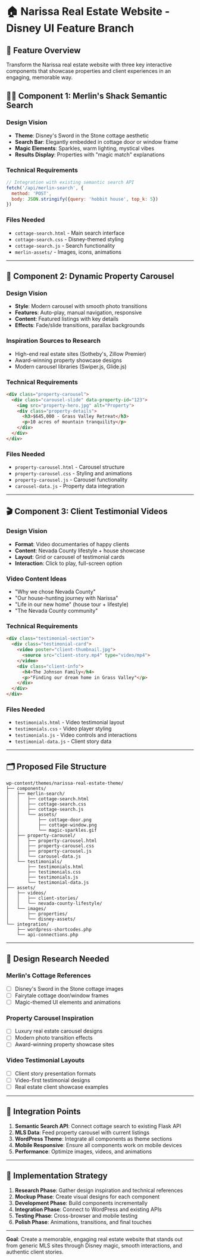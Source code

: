 # 🏠 Narissa Real Estate Website - Disney UI Feature Branch

## 🎯 Feature Overview
Transform the Narissa real estate website with three key interactive components that showcase properties and client experiences in an engaging, memorable way.

## 🧙‍♂️ Component 1: Merlin's Shack Semantic Search

### Design Vision
- **Theme**: Disney's Sword in the Stone cottage aesthetic
- **Search Bar**: Elegantly embedded in cottage door or window frame
- **Magic Elements**: Sparkles, warm lighting, mystical vibes
- **Results Display**: Properties with "magic match" explanations

### Technical Requirements
```javascript
// Integration with existing semantic search API
fetch('/api/merlin-search', {
  method: 'POST', 
  body: JSON.stringify({query: 'hobbit house', top_k: 5})
})
```

### Files Needed
- `cottage-search.html` - Main search interface
- `cottage-search.css` - Disney-themed styling
- `cottage-search.js` - Search functionality
- `merlin-assets/` - Images, icons, animations

---

## 🎠 Component 2: Dynamic Property Carousel

### Design Vision
- **Style**: Modern carousel with smooth photo transitions
- **Features**: Auto-play, manual navigation, responsive
- **Content**: Featured listings with key details
- **Effects**: Fade/slide transitions, parallax backgrounds

### Inspiration Sources to Research
- High-end real estate sites (Sotheby's, Zillow Premier)
- Award-winning property showcase designs
- Modern carousel libraries (Swiper.js, Glide.js)

### Technical Requirements
```html
<div class="property-carousel">
  <div class="carousel-slide" data-property-id="123">
    <img src="property-hero.jpg" alt="Property">
    <div class="property-details">
      <h3>$645,000 - Grass Valley Retreat</h3>
      <p>10 acres of mountain tranquility</p>
    </div>
  </div>
</div>
```

### Files Needed
- `property-carousel.html` - Carousel structure
- `property-carousel.css` - Styling and animations
- `property-carousel.js` - Carousel functionality
- `carousel-data.js` - Property data integration

---

## 🎬 Component 3: Client Testimonial Videos

### Design Vision
- **Format**: Video documentaries of happy clients
- **Content**: Nevada County lifestyle + house showcase
- **Layout**: Grid or carousel of testimonial cards
- **Interaction**: Click to play, full-screen option

### Video Content Ideas
- "Why we chose Nevada County"
- "Our house-hunting journey with Narissa"
- "Life in our new home" (house tour + lifestyle)
- "The Nevada County community"

### Technical Requirements
```html
<div class="testimonial-section">
  <div class="testimonial-card">
    <video poster="client-thumbnail.jpg">
      <source src="client-story.mp4" type="video/mp4">
    </video>
    <div class="client-info">
      <h4>The Johnson Family</h4>
      <p>"Finding our dream home in Grass Valley"</p>
    </div>
  </div>
</div>
```

### Files Needed
- `testimonials.html` - Video testimonial layout
- `testimonials.css` - Video player styling
- `testimonials.js` - Video controls and interactions
- `testimonial-data.js` - Client story data

---

## 🗂️ Proposed File Structure

```
wp-content/themes/narissa-real-estate-theme/
├── components/
│   ├── merlin-search/
│   │   ├── cottage-search.html
│   │   ├── cottage-search.css
│   │   ├── cottage-search.js
│   │   └── assets/
│   │       ├── cottage-door.png
│   │       ├── cottage-window.png
│   │       └── magic-sparkles.gif
│   ├── property-carousel/
│   │   ├── property-carousel.html
│   │   ├── property-carousel.css
│   │   ├── property-carousel.js
│   │   └── carousel-data.js
│   └── testimonials/
│       ├── testimonials.html
│       ├── testimonials.css
│       ├── testimonials.js
│       └── testimonial-data.js
├── assets/
│   ├── videos/
│   │   ├── client-stories/
│   │   └── nevada-county-lifestyle/
│   └── images/
│       ├── properties/
│       └── disney-assets/
└── integration/
    ├── wordpress-shortcodes.php
    └── api-connections.php
```

---

## 🎨 Design Research Needed

### Merlin's Cottage References
- [ ] Disney's Sword in the Stone cottage images
- [ ] Fairytale cottage door/window frames
- [ ] Magic-themed UI elements and animations

### Property Carousel Inspiration
- [ ] Luxury real estate carousel designs
- [ ] Modern photo transition effects
- [ ] Award-winning property showcase sites

### Video Testimonial Layouts
- [ ] Client story presentation formats
- [ ] Video-first testimonial designs
- [ ] Real estate client showcase examples

---

## 🔗 Integration Points

1. **Semantic Search API**: Connect cottage search to existing Flask API
2. **MLS Data**: Feed property carousel with current listings
3. **WordPress Theme**: Integrate all components as theme sections
4. **Mobile Responsive**: Ensure all components work on mobile devices
5. **Performance**: Optimize images, videos, and animations

---

## 🚀 Implementation Strategy

1. **Research Phase**: Gather design inspiration and technical references
2. **Mockup Phase**: Create visual designs for each component
3. **Development Phase**: Build components incrementally
4. **Integration Phase**: Connect to WordPress and existing APIs
5. **Testing Phase**: Cross-browser and mobile testing
6. **Polish Phase**: Animations, transitions, and final touches

---

**Goal**: Create a memorable, engaging real estate website that stands out from generic MLS sites through Disney magic, smooth interactions, and authentic client stories.
